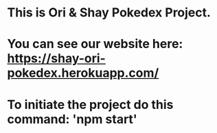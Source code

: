 # This is Ori & Shay Pokedex Project.

# You can see our website here: https://shay-ori-pokedex.herokuapp.com/

# To initiate the project do this command: 'npm start'
